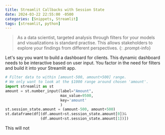 ```yaml
---
title: Streamlit Callbacks with Session State
date: 2024-03-22 22:55:00 -0500
categories: [Snippets, Streamlit]
tags: [streamlit, python]
---
```


> As a data scientist, targeted analysis through filters for your 
models and visualizations is standard practise. This allows stakeholders to 
explore your findings from different perspectives.
{: .prompt-info}

Let's say you want to build a dashboard for clients. This dynamic 
dashboard needs to be interactive based on user input. You factor in the need for filters and build 
it into your Streamlit app.

```python
# Filter data to within [amount-500, amount+500] range.
# We only want to look at the $1000 range around chosen 'amount'.
import streamlit as st
amount = st.number_input(label="Amount",
                         max_value=9500,
                         key='amount'
                         )
st.session_state.amount = (amount-500, amount+500)
st.dataframe(df[(df.amount>st.session_state.amount[0])&
                (df.amount<st.session_state.amount[1])])
```
This will not 